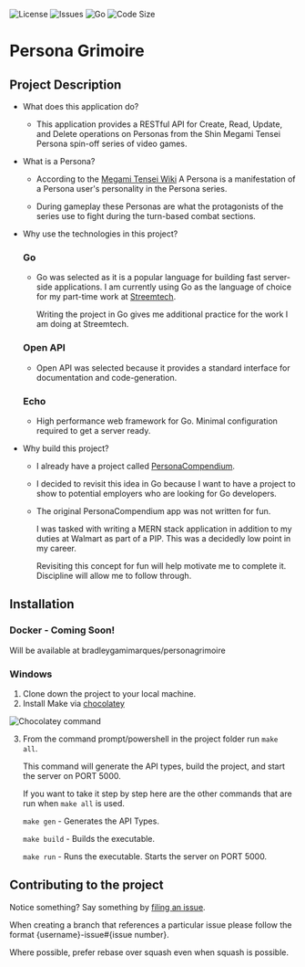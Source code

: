 ![License](https://img.shields.io/github/license/bradleyGamiMarques/PersonaGrimoire?style=plastic)
![Issues](https://img.shields.io/github/issues/bradleyGamiMarques/PersonaGrimoire?style=plastic)
![Go](https://img.shields.io/github/go-mod/go-version/bradleyGamiMarques/PersonaGrimoire?style=plastic)
![Code Size](https://img.shields.io/github/languages/code-size/bradleyGamiMarques/PersonaGrimoire?style=plastic)
# Persona Grimoire

## Project Description
* What does this application do?
  * This application provides a RESTful API for Create, Read, Update, and Delete operations on Personas from the Shin Megami Tensei Persona spin-off series of video games.

* What is a Persona?
  * According to the [Megami Tensei Wiki](https://megamitensei.fandom.com/wiki/Persona_(concept)) A Persona is a manifestation of a Persona user's personality in the Persona series.

  * During gameplay these Personas are what the protagonists of the series use to fight during the turn-based combat sections.

* Why use the technologies in this project?
  ### Go
   * Go was selected as it is a popular language for building fast server-side applications. I am currently using Go as the language of choice for my part-time work at [Streemtech](https://github.com/streemtech).

      Writing the project in Go gives me additional practice for the work I am doing at Streemtech.
      
      
  ### Open API
   * Open API was selected because it provides a standard interface for documentation and code-generation.
  
  ### Echo
   * High performance web framework for Go. Minimal configuration required to get a server ready.

* Why build this project?
  * I already have a project called [PersonaCompendium](https://github.com/bradleyGamiMarques/PersonaCompendium).
  * I decided to revisit this idea in Go because I want to have a project to show to potential employers who are looking for Go developers.
  * The original PersonaCompendium app was not written for fun.
  
    I was tasked with writing a MERN stack application in addition to my duties at Walmart as part of a PIP. This was a decidedly low point in my career.
    
    Revisiting this concept for fun will help motivate me to complete it. Discipline will allow me to follow through.

## Installation
### Docker - Coming  Soon! 
  Will be available at bradleygamimarques/personagrimoire
### Windows
 1. Clone down the project to your local machine.
 2. Install Make via [chocolatey](https://chocolatey.org/install)


 ![Chocolatey command](https://www.technewstoday.com/wp-content/uploads/2021/11/install-choco-make.webp)
 
 3. From the command prompt/powershell in the project folder run `make all`.
 
    This command will generate the API types, build the project, and start the server on PORT 5000.
    
    If you want to take it step by step here are the other commands that are run when `make all` is used.

    `make gen` - Generates the API Types.

    `make build` - Builds the executable.

    `make run` - Runs the executable. Starts the server on PORT 5000.

## Contributing to the project
Notice something? Say something by [filing an issue](https://github.com/bradleyGamiMarques/PersonaGrimoire/issues/new).

When creating a branch that references a particular issue please follow the format {username}-issue#{issue number}.

Where possible, prefer rebase over squash even when squash is possible.
